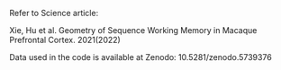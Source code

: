 
Refer to Science article:

Xie, Hu et al. Geometry of Sequence Working Memory in Macaque Prefrontal Cortex. 2021(2022)

Data used in the code is available at Zenodo: 10.5281/zenodo.5739376


